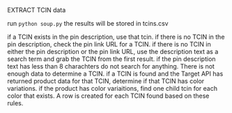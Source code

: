 EXTRACT TCIN data

run ```python soup.py```
the results will be stored in tcins.csv

if a TCIN exists in the pin description, use that tcin.
if there is no TCIN in the pin description, check the pin link URL for a TCIN.
if there is no TCIN in either the pin description or the pin link URL, use the description text as a search term and grab the TCIN from the first result.
if the pin description text has less than 8 charachters do not search for anything. There is not enough data to determine a TCIN.
if a TCIN is found and the Target API has returned product data for that TCIN, determine if that TCIN has color variations.
if the product has color variaitions, find one child tcin for each color that exists.
A row is created for each TCIN found based on these rules.
